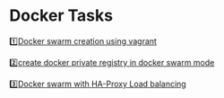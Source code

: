 # Docker Tasks #

:one:[Docker swarm creation using vagrant](https://github.com/vijayendrar/devsecops/tree/main/Docker/Docker-swarm-vagrant)

:two:[create docker private registry in docker swarm mode](https://github.com/vijayendrar/devsecops/tree/main/Docker/Docker-Private-Registry)

:three:[Docker swarm with HA-Proxy Load balancing](https://github.com/vijayendrar/devsecops/tree/main/Docker/Docker-HAproxy)
